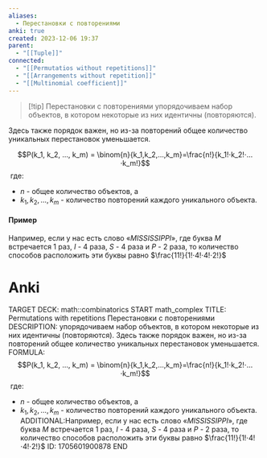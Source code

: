 ```yaml
---
aliases:
  - Перестановки с повторениями
anki: true
created: 2023-12-06 19:37
parent:
  - "[[Tuple]]"
connected:
  - "[[Permutatios without repetitions]]"
  - "[[Arrangements without repetition]]"
  - "[[Multinomial coefficient]]"
---
```


> [!tip] Перестановки с повторениями
упорядочиваем набор объектов, в котором некоторые из них идентичны (повторяются). 

Здесь также порядок важен, но из-за повторений общее количество уникальных перестановок уменьшается.

$$P(k_1, k_2, ..., k_m) = \binom{n}{k_1,k_2,…,k_m}=\frac{n!}{k_1!⋅k_2!⋅…⋅k_m!}$$​
где:
- $n$ - общее количество объектов, а 
- $k_1,k_2,…,k_m$ - количество повторений каждого уникального объекта.


#### Пример
Например, если у нас есть слово «$MISSISSIPPI$», где буква $M$ встречается $1$ раз, $I$ - $4$ раза, $S$ - $4$ раза и $P$ - $2$ раза, то количество способов расположить эти буквы равно $\frac{11!}{1!⋅4!⋅4!⋅2!​}$

# Anki
TARGET DECK: math::combinatorics
START
math_complex
TITLE: Permutations with repetitions
Перестановки с повторениями
DESCRIPTION: упорядочиваем набор объектов, в котором некоторые из них идентичны (повторяются). 
Здесь также порядок важен, но из-за повторений общее количество уникальных перестановок уменьшается.
FORMULA: $$P(k_1, k_2, ..., k_m) = \binom{n}{k_1,k_2,…,k_m}=\frac{n!}{k_1!⋅k_2!⋅…⋅k_m!}$$​
где:
- $n$ - общее количество объектов, а 
- $k_1,k_2,…,k_m$ - количество повторений каждого уникального объекта.
ADDITIONAL:Например, если у нас есть слово «$MISSISSIPPI$», где буква $M$ встречается $1$ раз, $I$ - $4$ раза, $S$ - $4$ раза и $P$ - $2$ раза, то количество способов расположить эти буквы равно $\frac{11!}{1!⋅4!⋅4!⋅2!​}$
ID: 1705601900878
END










